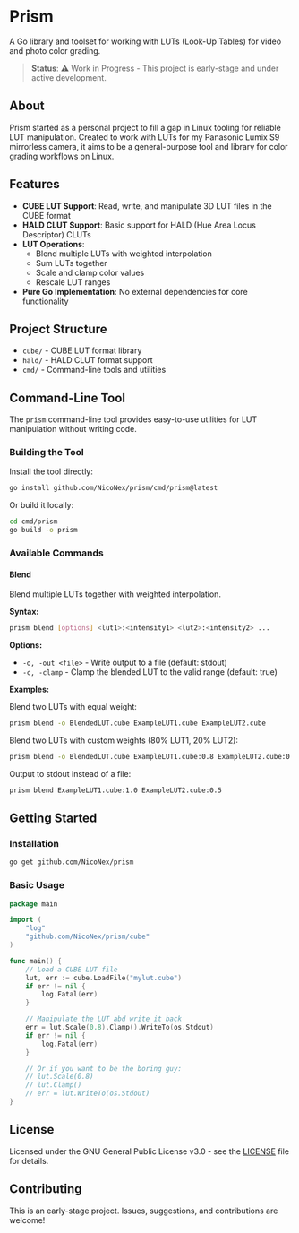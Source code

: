 # Prism

A Go library and toolset for working with LUTs (Look-Up Tables) for video and photo color grading.

> **Status**: ⚠️ Work in Progress - This project is early-stage and under active development.

## About

Prism started as a personal project to fill a gap in Linux tooling for reliable LUT manipulation. Created to work with LUTs for my Panasonic Lumix S9 mirrorless camera, it aims to be a general-purpose tool and library for color grading workflows on Linux.

## Features

- **CUBE LUT Support**: Read, write, and manipulate 3D LUT files in the CUBE format
- **HALD CLUT Support**: Basic support for HALD (Hue Area Locus Descriptor) CLUTs
- **LUT Operations**:
  - Blend multiple LUTs with weighted interpolation
  - Sum LUTs together
  - Scale and clamp color values
  - Rescale LUT ranges
- **Pure Go Implementation**: No external dependencies for core functionality

## Project Structure

- `cube/` - CUBE LUT format library
- `hald/` - HALD CLUT format support
- `cmd/` - Command-line tools and utilities

## Command-Line Tool

The `prism` command-line tool provides easy-to-use utilities for LUT manipulation without writing code.

### Building the Tool

Install the tool directly:
```bash
go install github.com/NicoNex/prism/cmd/prism@latest
```

Or build it locally:
```bash
cd cmd/prism
go build -o prism
```

### Available Commands

#### Blend

Blend multiple LUTs together with weighted interpolation.

**Syntax:**
```bash
prism blend [options] <lut1>:<intensity1> <lut2>:<intensity2> ...
```

**Options:**
- `-o, -out <file>` - Write output to a file (default: stdout)
- `-c, -clamp` - Clamp the blended LUT to the valid range (default: true)

**Examples:**

Blend two LUTs with equal weight:
```bash
prism blend -o BlendedLUT.cube ExampleLUT1.cube ExampleLUT2.cube
```

Blend two LUTs with custom weights (80% LUT1, 20% LUT2):
```bash
prism blend -o BlendedLUT.cube ExampleLUT1.cube:0.8 ExampleLUT2.cube:0.2
```

Output to stdout instead of a file:
```bash
prism blend ExampleLUT1.cube:1.0 ExampleLUT2.cube:0.5
```

## Getting Started

### Installation

```bash
go get github.com/NicoNex/prism
```

### Basic Usage

```go
package main

import (
	"log"
	"github.com/NicoNex/prism/cube"
)

func main() {
	// Load a CUBE LUT file
	lut, err := cube.LoadFile("mylut.cube")
	if err != nil {
		log.Fatal(err)
	}

	// Manipulate the LUT abd write it back
	err = lut.Scale(0.8).Clamp().WriteTo(os.Stdout)
	if err != nil {
		log.Fatal(err)
	}

	// Or if you want to be the boring guy:
	// lut.Scale(0.8)
	// lut.Clamp()
	// err = lut.WriteTo(os.Stdout)
}
```

## License

Licensed under the GNU General Public License v3.0 - see the [LICENSE](LICENSE) file for details.

## Contributing

This is an early-stage project. Issues, suggestions, and contributions are welcome!
